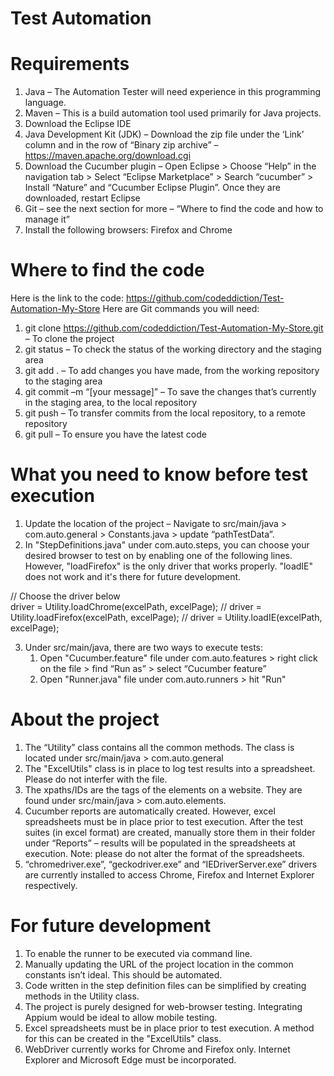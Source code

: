 # Test Automation

# Requirements
1.	Java – The Automation Tester will need experience in this programming language. 
2.	Maven – This is a build automation tool used primarily for Java projects.
3.	Download the Eclipse IDE
4.	Java Development Kit (JDK) – Download the zip file under the ‘Link’ column and in the row of “Binary zip archive” – https://maven.apache.org/download.cgi
5.	Download the Cucumber plugin – Open Eclipse > Choose “Help” in the navigation tab > Select “Eclipse Marketplace” > Search “cucumber” > Install “Nature” and “Cucumber Eclipse Plugin”. Once they are downloaded, restart Eclipse
6.	Git – see the next section for more – “Where to find the code and how to manage it”
7.	Install the following browsers: Firefox and Chrome 

# Where to find the code
Here is the link to the code: https://github.com/codeddiction/Test-Automation-My-Store
Here are Git commands you will need:
1.	git clone https://github.com/codeddiction/Test-Automation-My-Store.git – To clone the project
2.	git status – To check the status of the working directory and the staging area
3.	git add . – To add changes you have made, from the working repository to the staging area 
4.	git commit –m “[your message]” – To save the changes that’s currently in the staging area, to the local repository
5.	git push – To transfer commits from the local repository, to a remote repository
6.	git pull – To ensure you have the latest code

# What you need to know before test execution

1.	Update the location of the project – Navigate to src/main/java > com.auto.general > Constants.java > update “pathTestData”.
2.  In "StepDefinitions.java" under com.auto.steps, you can choose your desired browser to test on by enabling one of the following lines. However, "loadFirefox" is the only driver that works properly. "loadIE" does not work and it's there for future development.

//			Choose the driver below			
		driver = Utility.loadChrome(excelPath, excelPage);
//		driver = Utility.loadFirefox(excelPath, excelPage);
//		driver = Utility.loadIE(excelPath, excelPage);

3.	Under src/main/java, there are two ways to execute tests:
	1)	Open "Cucumber.feature" file under com.auto.features > right click on the file > find “Run as” > select “Cucumber feature”
	2)	Open "Runner.java" file under com.auto.runners > hit "Run"

# About the project
1.	The “Utility” class contains all the common methods. The class is located under src/main/java > com.auto.general
2. The "ExcelUtils" class is in place to log test results into a spreadsheet. Please do not interfer with the file.
3.	The xpaths/IDs are the tags of the elements on a website. They are found under src/main/java > com.auto.elements.
4.	Cucumber reports are automatically created. However, excel spreadsheets must be in place prior to test execution. After the test suites (in excel format) are created, manually store them in their folder under “Reports” – results will be populated in the spreadsheets at execution. Note: please do not alter the format of the spreadsheets.
5.  “chromedriver.exe”, “geckodriver.exe” and “IEDriverServer.exe” drivers are currently installed to access Chrome, Firefox and Internet Explorer respectively. 



# For future development
1.	To enable the runner to be executed via command line.
2.	Manually updating the URL of the project location in the common constants isn’t ideal. This should be automated.
3.	Code written in the step definition files can be simplified by creating methods in the Utility class.
4.	The project is purely designed for web-browser testing. Integrating Appium would be ideal to allow mobile testing. 
5.	Excel spreadsheets must be in place prior to test execution. A method for this can be created in the "ExcelUtils" class. 
6.	WebDriver currently works for Chrome and Firefox only. Internet Explorer and Microsoft Edge must be incorporated. 


